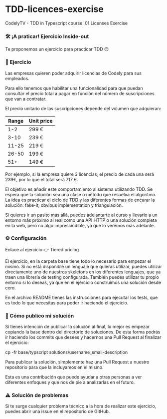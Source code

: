 # TDD-licences-exercise
CodelyTV - TDD in Typescript course: 01.Licenses Exercise

### 🛠 ¡A praticar! Ejercicio Inside-out

Te proponemos un ejercicio para practicar TDD 🙃

### 📝 Ejercicio

Las empresas quieren poder adquirir licencias de Codely para sus empleados.

Para ello tenemos que habilitar una funcionalidad para que puedan consultar el precio total a pagar en función del número de suscripciones que van a contratar.

El precio unitario de las suscripciones depende del volumen que adquieran:

| Range | Unit price |
| ----- | ---------- |
| 1-2 | 299 € |
| 3-10 | 239 € |
| 11-25 | 219 € |
| 26-50 | 199 € |
| 51+ | 149 € |

Por ejemplo, si la empresa quiere 3 licencias, el precio de cada una será 239€, por lo que el total será 717 €.

El objetivo es añadir este comportamiento al sistema utilizando TDD. Se espera que la solución sea una clase o método que resuelva el algoritmo. La idea es practicar el ciclo de TDD y las diferentes formas de encarar la solución: fake-it, obvious implementation y triangulación.

Si quieres ir un pasito más allá, puedes adelantarte al curso y llevarlo a un entorno más próximo al real como una API HTTP o una solución completa en la web, pero no algo imprescindible, ya que lo veremos más adelante.

### ⚙️ Configuración

Enlace al ejercicio 👉 Tiered pricing

El ejercicio, en la carpeta base tiene todo lo necesario para empezar el mismo. Si no está disponible un lenguaje que quieras utilizar, puedes utilizar directamente uno de nuestros skeletons en los diferentes lenguajes, que ya traen una librería de testing configurada. También puedes utilizar tu propio entorno si lo deseas, ya que en el ejercicio construimos una solución desde cero.

En el archivo README tienes las instrucciones para ejecutar los tests, que es todo lo que necesitas para poder ir haciendo el ejercicio.

### 🚀 Cómo publico mi solución

Si tienes intención de publicar la solución al final, lo mejor es empezar copiando la base dentro del directorio de soluciones. De esta forma podrás ir haciendo los commits que desees y hacernos una Pull Request al finalizar el ejercicio:

cp -fr base/typscript solutions/username_small-description


Para publicar la solución, simplemente haz una Pull Request a nuestro repositorio para que la incluyamos en el mismo.

Esta es una contribución que puede ayudar a otras personas a ver diferentes enfoques y que nos de pie a analizarlas en el futuro.

### ⚠️ Solución de problemas

Si te surge cualquier problema técnico a la hora de realizar este ejercicio, puedes abrir una issue en el repositorio de GitHub.

